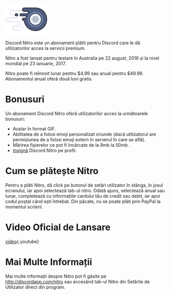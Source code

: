 <!-- TITLE: Romanian - Nitro -->

![Nitrobadge](/uploads/nitro/nitrobadge.png "Nitrobadge")

Discord Nitro este un abonament plătit pentru Discord care le dă utilizatorilor acces la servicii premium.

Nitro a fost lansat pentru testare în Australia pe 22 august, 2016 și la nivel mondial pe 23 ianuarie, 2017.

Nitro poate fi reînnoit lunar pentru $4,99 sau anual pentru $49.99. Abonamentul anual oferă două luni gratis.

# Bonusuri

Un abonament Discord Nitro oferă utilizatorilor acces la următoarele bonusuri:

- Avatar în format GIF.
- Abilitatea de a folosi emoji personalizat oriunde (dacă utilizatorul are permisiunea de a folosi emoji extern în serverul în care se află).
- Mărirea fișierelor ce pot fi încărcate de la 8mb la 50mb   .
- [Insignă](/badges) Discord Nitro pe profil.

# Cum se plătește Nitro

Pentru a plăti Nitro, dă click pe butonul de setări utilizator în stânga, în josul ecranului, iar apoi selectează tab-ul nitro. Odată ajuns, selectează anual sau lunar, completează cu informațiile cardului tău de credit sau debit, iar apoi codul poștal când ești întrebat. Din păcate, nu se poate plăti prin PayPal la momentul scrierii.

# Video Oficial de Lansare

[video](https://www.youtube.com/watch?v=psIIWROIvtM){.youtube}

# Mai Multe Informații

Mai multe informații despre Nitro pot fi găsite pe http://discordapp.com/nitro sau accesând tab-ul Nitro din Setările de Utilizator direct din program.